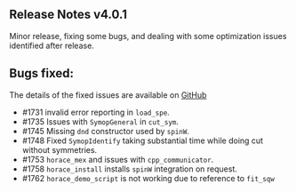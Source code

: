 ## Release Notes v4.0.1

Minor release, fixing some bugs, and dealing with some optimization issues identified after release.

## Bugs fixed:
   The details of the fixed issues are available on [GitHub](https://github.com/pace-neutrons/Horace/issues/)
 - #1731 invalid error reporting in `load_spe`.
 - #1735 Issues with `SymopGeneral` in `cut_sym`.
 - #1745 Missing `dnd` constructor used by `spinW`.
 - #1748 Fixed `SymopIdentify` taking substantial time while doing cut without symmetries.
 - #1753 `horace_mex` and issues with `cpp_communicator`.
 - #1758 `horace_install` installs `spinW` integration on request.
 - #1762 `horace_demo_script` is not working due to reference to `fit_sqw`